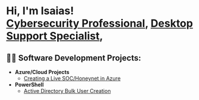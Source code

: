 <h1>Hi, I'm Isaias! <br/><a href="https://github.com/InfoSecIsaias">Cybersecurity Professional</a>, <a href="https://www.linkedin.com/in/isaias-gastelo/">Desktop Support Specialist</a>,

<h2>👨‍💻 Software Development Projects:</h2>

- <b>Azure/Cloud Projects</b>
  - [Creating a Live SOC/Honeynet in Azure](https://github.com/InfoSecIsaias/Azure-SOC)
- <b>PowerShell</b>
  - [Active Directory Bulk User Creation](https://github.com/joshmadakor1/AD_PS)



<!--
**joshmadakor1/joshmadakor1** is a ✨ _special_ ✨ repository because its `README.md` (this file) appears on your GitHub profile.

Here are some ideas to get you started:

- 🔭 I’m currently working on ...
- 🌱 I’m currently learning ...
- 👯 I’m looking to collaborate on ...
- 🤔 I’m looking for help with ...
- 💬 Ask me about ...
- 📫 How to reach me: ...
- 😄 Pronouns: ...
- ⚡ Fun fact: ...
-->
